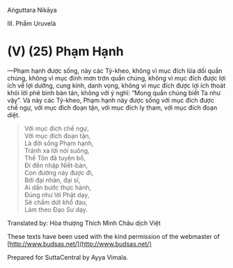 Aṅguttara Nikāya

III. Phẩm Uruvelà

# (V) (25) Phạm Hạnh

—Phạm hạnh được sống, này các Tỷ-kheo, không vì mục đích lừa dối quần chúng, không vì mục đính mơn trớn quần chúng, không vì mục đích được lợi ích về lợi dưỡng, cung kính, danh vọng, không vì mục đích được lợi ích thoát khỏi lời phê bình bàn tán, không với ý nghĩ: “Mong quần chúng biết Ta như vậy”. Và này các Tỷ-kheo, Phạm hạnh này được sống với mục đích được chế ngự, với mục đích đoạn tận, với mục đích ly tham, với mục đích đoạn diệt.

> Với mục đích chế ngự,  
> Với mục đích đoạn tận,  
> Là đời sống Phạm hạnh,  
> Tránh xa lời nói suông,  
> Thế Tôn đã tuyên bố,  
> Ði đến nhập Niết-bàn,  
> Con đường này được đi,  
> Bởi đại nhân, đại sĩ,  
> Ai dấn bước thực hành,  
> Ðúng như lời Phật dạy,  
> Sẽ chấm dứt khổ đau,  
> Làm theo Ðạo Sư dạy.

Translated by: Hòa thượng Thích Minh Châu dịch Việt

These texts have been used with the kind permission of the webmaster of [http://www.budsas.net/](http://www.budsas.net/)

Prepared for SuttaCentral by Ayya Vimala.
